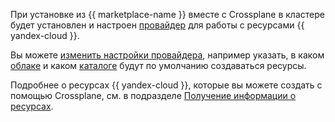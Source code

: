 При установке из {{ marketplace-name }} вместе с Crossplane в кластере будет установлен и настроен [провайдер](https://github.com/yandex-cloud/crossplane-provider-yc/) для работы с ресурсами {{ yandex-cloud }}.

Вы можете [изменить настройки провайдера](../../managed-kubernetes/operations/applications/crossplane.md#change-provider-settings), например указать, в каком [облаке](../../resource-manager/concepts/resources-hierarchy.md#cloud) и каком [каталоге](../../resource-manager/concepts/resources-hierarchy.md#folder) будут по умолчанию создаваться ресурсы. 
   
Подробнее о ресурсах {{ yandex-cloud }}, которые вы можете создать с помощью Crossplane, см. в подразделе [Получение информации о ресурсах](../../managed-kubernetes/operations/applications/crossplane.md#see-resources).